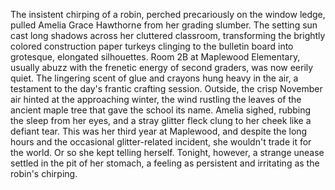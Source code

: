 The insistent chirping of a robin, perched precariously on the window ledge, pulled Amelia Grace Hawthorne from her grading slumber.  The setting sun cast long shadows across her cluttered classroom, transforming the brightly colored construction paper turkeys clinging to the bulletin board into grotesque, elongated silhouettes.  Room 2B at Maplewood Elementary, usually abuzz with the frenetic energy of second graders, was now eerily quiet.  The lingering scent of glue and crayons hung heavy in the air, a testament to the day's frantic crafting session.  Outside, the crisp November air hinted at the approaching winter, the wind rustling the leaves of the ancient maple tree that gave the school its name. Amelia sighed, rubbing the sleep from her eyes, and a stray glitter fleck clung to her cheek like a defiant tear.  This was her third year at Maplewood, and despite the long hours and the occasional glitter-related incident, she wouldn't trade it for the world.  Or so she kept telling herself.  Tonight, however, a strange unease settled in the pit of her stomach, a feeling as persistent and irritating as the robin's chirping.
